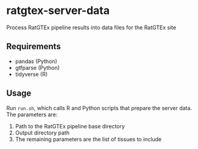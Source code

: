 # ratgtex-server-data
Process RatGTEx pipeline results into data files for the RatGTEx site

## Requirements

- pandas (Python)
- gtfparse (Python)
- tidyverse (R)

## Usage

Run `run.sh`, which calls R and Python scripts that prepare the server data. The parameters are:

1. Path to the RatGTEx pipeline base directory
2. Output directory path
3. The remaining parameters are the list of tissues to include
